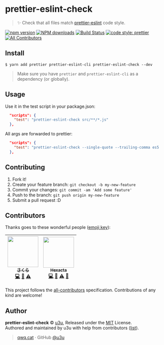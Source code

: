 # prettier-eslint-check

> ✨ Check that all files match [prettier-eslint](https://github.com/prettier/prettier-eslint) code style.

[![npm version](https://img.shields.io/npm/v/prettier-eslint-check.svg?style=flat)](https://www.npmjs.com/package/prettier-eslint-check) [![NPM downloads](https://img.shields.io/npm/dm/prettier-eslint-check.svg?style=flat)](https://npmjs.com/package/prettier-eslint-check) [![Build Status](https://travis-ci.org/u3u/prettier-eslint-check.svg?branch=master)](https://travis-ci.org/u3u/prettier-eslint-check) [![code style: prettier](https://img.shields.io/badge/code_style-prettier-ff69b4.svg?style=flat)](https://github.com/prettier/prettier) [![All Contributors](https://img.shields.io/badge/all_contributors-2-orange.svg)](#contributors)

## Install

```
$ yarn add prettier prettier-eslint-cli prettier-eslint-check --dev
```

> Make sure you have `prettier` and `prettier-eslint-cli` as a dependency (or globally).

## Usage

Use it in the test script in your package.json:

```json
  "scripts": {
    "test": "prettier-eslint-check src/**/*.js"
  },
```

All args are forwarded to prettier:

```json
  "scripts": {
    "test": "prettier-eslint-check --single-quote --trailing-comma es5 src/**/*.js"
  },
```

## Contributing

1.  Fork it!
2.  Create your feature branch: `git checkout -b my-new-feature`
3.  Commit your changes: `git commit -am 'Add some feature'`
4.  Push to the branch: `git push origin my-new-feature`
5.  Submit a pull request :D

## Contributors

Thanks goes to these wonderful people ([emoji key](https://github.com/kentcdodds/all-contributors#emoji-key)):

<!-- ALL-CONTRIBUTORS-LIST:START - Do not remove or modify this section -->
<!-- prettier-ignore -->
| [<img src="https://avatars2.githubusercontent.com/u/20062482?v=4" width="100px;"/><br /><sub><b>さくら</b></sub>](https://qwq.cat)<br />[💻](https://github.com/u3u/prettier-eslint-check/commits?author=u3u "Code") [📖](https://github.com/u3u/prettier-eslint-check/commits?author=u3u "Documentation") [⚠️](https://github.com/u3u/prettier-eslint-check/commits?author=u3u "Tests") | [<img src="https://avatars3.githubusercontent.com/u/1241714?v=4" width="100px;"/><br /><sub><b>Hexacta</b></sub>](http://www.hexacta.com)<br />[💻](https://github.com/u3u/prettier-eslint-check/commits?author=hexacta "Code") [📖](https://github.com/u3u/prettier-eslint-check/commits?author=hexacta "Documentation") [⚠️](https://github.com/u3u/prettier-eslint-check/commits?author=hexacta "Tests") [🤔](#ideas-hexacta "Ideas, Planning, & Feedback") |
| :---: | :---: |
<!-- ALL-CONTRIBUTORS-LIST:END -->

This project follows the [all-contributors](https://github.com/kentcdodds/all-contributors) specification. Contributions of any kind are welcome!

## Author

**prettier-eslint-check** © [u3u](https://github.com/u3u), Released under the [MIT](./LICENSE) License.<br>
Authored and maintained by u3u with help from contributors ([list](https://github.com/u3u/qzone-cli/contributors)).

> [qwq.cat](https://qwq.cat) · GitHub [@u3u](https://github.com/u3u)

